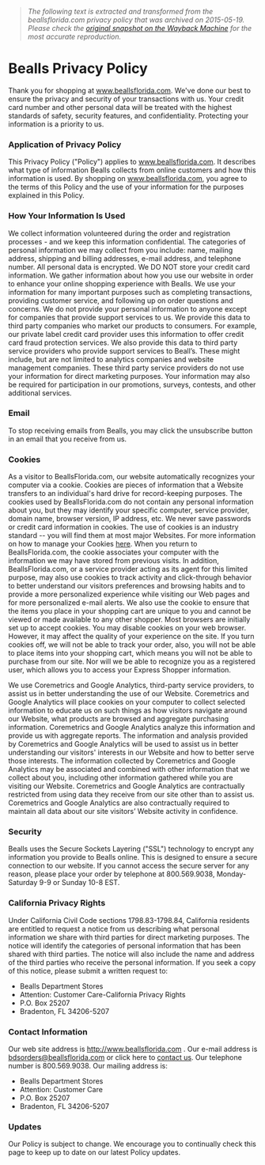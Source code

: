 > *The following text is extracted and transformed from the beallsflorida.com privacy policy that was archived on 2015-05-19. Please check the [original snapshot on the Wayback Machine](https://web.archive.org/web/20150519050516id_/http%3A//www.beallsflorida.com/online/content/content_privacy___) for the most accurate reproduction.*

# Bealls Privacy Policy

Thank you for shopping at www.beallsflorida.com. We've done our best to ensure the privacy and security of your transactions with us. Your credit card number and other personal data will be treated with the highest standards of safety, security features, and confidentiality. Protecting your information is a priority to us.

### Application of Privacy Policy

This Privacy Policy ("Policy") applies to www.beallsflorida.com. It describes what type of information Bealls collects from online customers and how this information is used. By shopping on www.beallsflorida.com, you agree to the terms of this Policy and the use of your information for the purposes explained in this Policy.

### How Your Information Is Used

We collect information volunteered during the order and registration processes - and we keep this information confidential. The categories of personal information we may collect from you include: name, mailing address, shipping and billing addresses, e-mail address, and telephone number. All personal data is encrypted. We DO NOT store your credit card information. We gather information about how you use our website in order to enhance your online shopping experience with Bealls. We use your information for many important purposes such as completing transactions, providing customer service, and following up on order questions and concerns. We do not provide your personal information to anyone except for companies that provide support services to us. We provide this data to third party companies who market our products to consumers. For example, our private label credit card provider uses this information to offer credit card fraud protection services. We also provide this data to third party service providers who provide support services to Beall’s. These might include, but are not limited to analytics companies and website management companies. These third party service providers do not use your information for direct marketing purposes. Your information may also be required for participation in our promotions, surveys, contests, and other additional services.

### Email

To stop receiving emails from Bealls, you may click the unsubscribe button in an email that you receive from us.

### Cookies

As a visitor to BeallsFlorida.com, our website automatically recognizes your computer via a cookie. Cookies are pieces of information that a Website transfers to an individual's hard drive for record-keeping purposes. The cookies used by BeallsFlorida.com do not contain any personal information about you, but they may identify your specific computer, service provider, domain name, browser version, IP address, etc. We never save passwords or credit card information in cookies. The use of cookies is an industry standard -- you will find them at most major Websites. For more information on how to manage your Cookies [here](http://www.wikihow.com/Disable-Cookies). When you return to BeallsFlorida.com, the cookie associates your computer with the information we may have stored from previous visits. In addition, BeallsFlorida.com, or a service provider acting as its agent for this limited purpose, may also use cookies to track activity and click-through behavior to better understand our visitors preferences and browsing habits and to provide a more personalized experience while visiting our Web pages and for more personalized e-mail alerts. We also use the cookie to ensure that the items you place in your shopping cart are unique to you and cannot be viewed or made available to any other shopper. Most browsers are initially set up to accept cookies. You may disable cookies on your web browser. However, it may affect the quality of your experience on the site. If you turn cookies off, we will not be able to track your order, also, you will not be able to place items into your shopping cart, which means you will not be able to purchase from our site. Nor will we be able to recognize you as a registered user, which allows you to access your Express Shopper information.

We use Coremetrics and Google Analytics, third-party service providers, to assist us in better understanding the use of our Website. Coremetrics and Google Analytics will place cookies on your computer to collect selected information to educate us on such things as how visitors navigate around our Website, what products are browsed and aggregate purchasing information. Coremetrics and Google Analytics analyze this information and provide us with aggregate reports. The information and analysis provided by Coremetrics and Google Analytics will be used to assist us in better understanding our visitors' interests in our Website and how to better serve those interests. The information collected by Coremetrics and Google Analytics may be associated and combined with other information that we collect about you, including other information gathered while you are visiting our Website. Coremetrics and Google Analytics are contractually restricted from using data they receive from our site other than to assist us. Coremetrics and Google Analytics are also contractually required to maintain all data about our site visitors’ Website activity in confidence.

### Security

Bealls uses the Secure Sockets Layering ("SSL") technology to encrypt any information you provide to Bealls online. This is designed to ensure a secure connection to our website. If you cannot access the secure server for any reason, please place your order by telephone at 800.569.9038, Monday-Saturday 9-9 or Sunday 10-8 EST.

### California Privacy Rights

Under California Civil Code sections 1798.83-1798.84, California residents are entitled to request a notice from us describing what personal information we share with third parties for direct marketing purposes. The notice will identify the categories of personal information that has been shared with third parties. The notice will also include the name and address of the third parties who receive the personal information. If you seek a copy of this notice, please submit a written request to:

  * Bealls Department Stores
  * Attention: Customer Care-California Privacy Rights
  * P.O. Box 25207
  * Bradenton, FL 34206-5207



### Contact Information

Our web site address is http://www.beallsflorida.com . Our e-mail address is bdsorders@beallsflorida.com or click here to [contact us](https://web.archive.org/online/content/contact-us). Our telephone number is 800.569.9038. Our mailing address is:

  * Bealls Department Stores
  * Attention: Customer Care
  * P.O. Box 25207
  * Bradenton, FL 34206-5207



### Updates

Our Policy is subject to change. We encourage you to continually check this page to keep up to date on our latest Policy updates.

